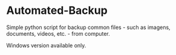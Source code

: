 # Automated-Backup

Simple python script for backup common files - such as imagens, documents, videos, etc. - from computer.

Windows version available only.
